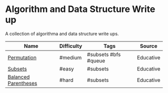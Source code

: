 # Algorithm and Data Structure Write up

A collection of algorithma and data structure write ups.

| Name                                                     | Difficulty | Tags                 | Source    |
| -------------------------------------------------------- | ---------- | -------------------- | --------- |
| [Permutation](writeups/permutations.md)                  | #medium    | #subsets #bfs #queue | Educative |
| [Subsets](writeups/subsets.md)                           | #easy      | #subsets             | Educative |
| [Balanced Parentheses](writeups/balanced-parentheses.md) | #hard      | #subsets             | Educative |
